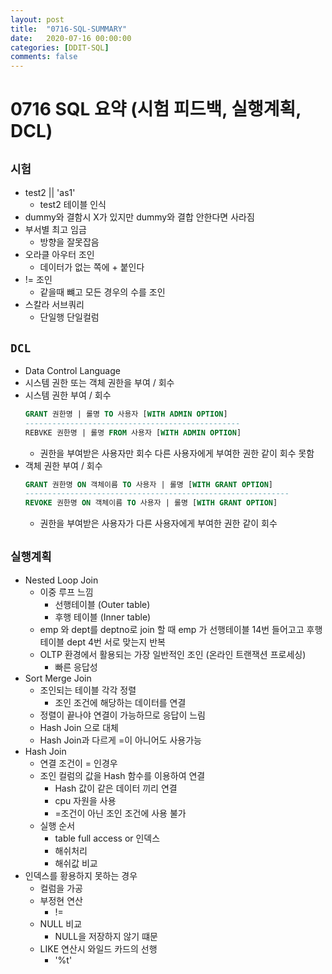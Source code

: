 ```yaml
---
layout: post
title:  "0716-SQL-SUMMARY"
date:   2020-07-16 00:00:00
categories: [DDIT-SQL]
comments: false
---
```


# 0716 SQL 요약 (시험 피드백, 실행계획, DCL)
## `시험`
- test2 || 'as1'
    - test2 테이블 인식
- dummy와 결함시 X가 있지만 dummy와 결합 안한다면 사라짐
- 부서별 최고 임금
    - 방향을 잘못잡음
- 오라클 아우터 조인
    - 데이터가 없는 쪽에 + 붙인다
- != 조인
    - 같을때 뺴고 모든 경우의 수를 조인
- 스칼라 서브쿼리
    - 단일행 단일컬럼    
        
    
## `DCL`    
- Data Control Language 
- 시스템 권한 또는 객체 권한을 부여 / 회수
- 시스템 권한 부여 / 회수
    ```sql
    GRANT 권한명 | 롤명 TO 사용자 [WITH ADMIN OPTION]
    ------------------------------------------------
    REBVKE 권한명 | 롤명 FROM 사용자 [WITH ADMIN OPTION]
    ```
    - 권한을 부여받은 사용자만 회수 다른 사용자에게 부여한 권한 같이 회수 못함
- 객체 권한 부여 / 회수
    ```sql
    GRANT 권한명 ON 객체이름 TO 사용자 | 롤명 [WITH GRANT OPTION]
    -----------------------------------------------------------
    REVOKE 권한명 ON 객체이름 TO 사용자 | 롤명 [WITH GRANT OPTION]
    ```  
    - 권한을 부여받은 사용자가 다른 사용자에게 부여한 권한 같이 회수
    
## `실행계획`
- Nested Loop Join
    - 이중 루프 느낌
        - 선행테이블 (Outer table)
        - 후행 테이블 (Inner table)
    - emp 와 dept를 deptno로 join 할 때 emp 가 선행테이블 14번 들어고고 후행테이블 dept 4번 서로 맞는지 반복            
    - OLTP 환경에서 활용되는 가장 일반적인 조인 (온라인 트랜잭션 프로세싱)
        - 빠른 응답성 
- Sort Merge Join
    - 조인되는 테이블 각각 정렬 
        - 조인 조건에 해당하는 데이터를 연결      
    - 정렬이 끝나야 연결이 가능하므로 응답이 느림   
    - Hash Join 으로 대체
    - Hash Join과 다르게 =이 아니어도 사용가능     
- Hash Join
    - 연결 조건이 = 인경우
    - 조인 컬럼의 값을 Hash 함수를 이용하여 연결
        - Hash 값이 같은 데이터 끼리 연결
        - cpu 자원을 사용
        - =조건이 아닌 조인 조건에 사용 불가
    - 실행 순서
        - table full access or 인덱스
        - 해쉬처리
        - 해쉬값 비교
- 인덱스를 황용하지 못하는 경우
    - 컬럼을 가공
    - 부정현 연산
        - !=
    - NULL 비교
        - NULL을 저장하지 않기 떄문
    - LIKE 연산시 와일드 카드의 선행
        - '%t'
     
